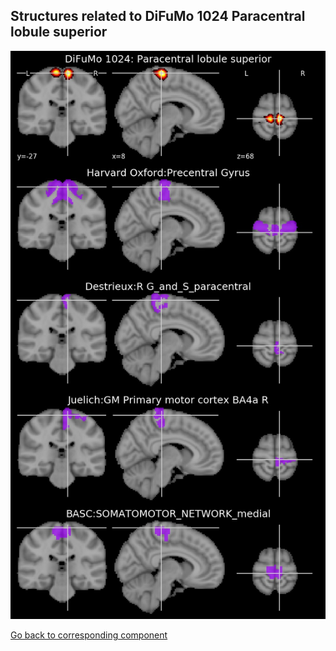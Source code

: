 


## Structures related to DiFuMo 1024 Paracentral lobule superior

![907](907.jpg "Structures related to DiFuMo 1024 Paracentral lobule superior")

[Go back to corresponding component](https://parietal-inria.github.io/DiFuMo/1024/html/907.html)